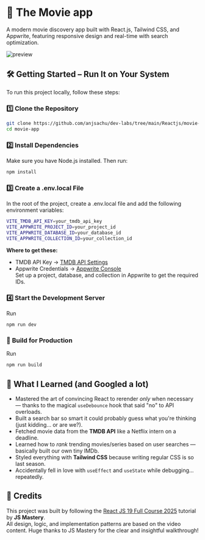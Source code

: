 # 🍿 The Movie app

A modern movie discovery app built with React.js, Tailwind CSS, and Appwrite, featuring responsive design and real-time with search optimization.

![preview](./preview.gif)

## 🛠️ Getting Started – Run It on Your System

To run this project locally, follow these steps:

### 1️⃣ Clone the Repository

```bash
git clone https://github.com/anjsachu/dev-labs/tree/main/Reactjs/movie-app
cd movie-app
```

### 2️⃣ Install Dependencies

Make sure you have Node.js installed. Then run:

```bash
npm install
```

### 3️⃣ Create a .env.local File

In the root of the project, create a .env.local file and add the following environment variables:

```bash
VITE_TMDB_API_KEY=your_tmdb_api_key
VITE_APPWRITE_PROJECT_ID=your_project_id
VITE_APPWRITE_DATABASE_ID=your_database_id
VITE_APPWRITE_COLLECTION_ID=your_collection_id
```

**Where to get these:**

- TMDB API Key → [TMDB API Settings](https://www.themoviedb.org/settings/api)
- Appwrite Credentials → [Appwrite Console](https://cloud.appwrite.io/)  
  Set up a project, database, and collection in Appwrite to get the required IDs.

### 4️⃣ Start the Development Server

Run

```bash
npm run dev
```

### 🧪 **Build for Production**

Run

```bash
npm run build
```

## 🧠 What I Learned (and Googled a lot)

- Mastered the art of convincing React to rerender _only_ when necessary — thanks to the magical `useDebounce` hook that said "no" to API overloads.
- Built a search bar so smart it could probably guess what you're thinking (just kidding... or are we?).
- Fetched movie data from the **TMDB API** like a Netflix intern on a deadline.
- Learned how to _rank_ trending movies/series based on user searches — basically built our own tiny IMDb.
- Styled everything with **Tailwind CSS** because writing regular CSS is so last season.
- Accidentally fell in love with `useEffect` and `useState` while debugging... repeatedly.

## 🙌 Credits

This project was built by following the [React JS 19 Full Course 2025](https://youtu.be/dCLhUialKPQ?si=rD1AKUK-9txQI4uK) tutorial by **JS Mastery**.  
All design, logic, and implementation patterns are based on the video content. Huge thanks to JS Mastery for the clear and insightful walkthrough!

